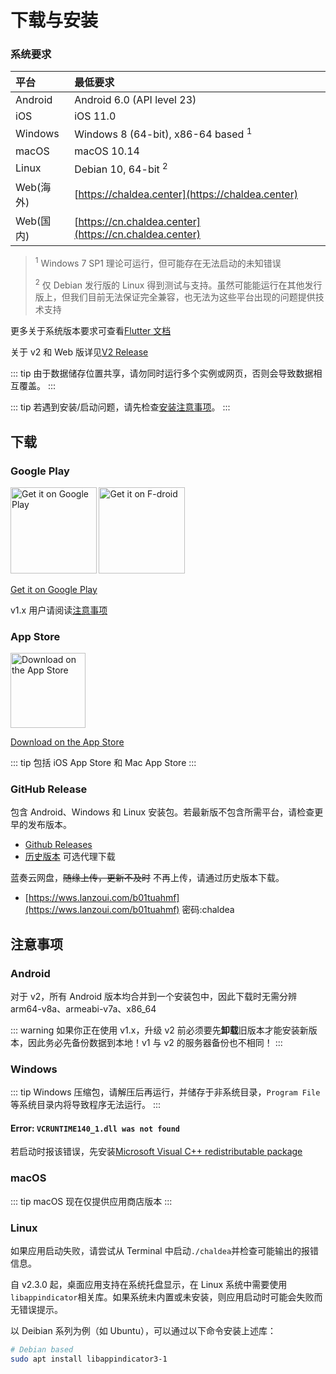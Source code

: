 # 下载与安装

### 系统要求

| 平台      | 最低要求                                               |
| :-------- | :----------------------------------------------------- |
| Android   | Android 6.0 (API level 23)                             |
| iOS       | iOS 11.0                                               |
| Windows   | Windows 8 (64-bit), x86-64 based <sup>1</sup>          |
| macOS     | macOS 10.14                                            |
| Linux     | Debian 10, 64-bit <sup>2</sup>                         |
| Web(海外) | [https://chaldea.center](https://chaldea.center)       |
| Web(国内) | [https://cn.chaldea.center](https://cn.chaldea.center) |

> <sup>1</sup> Windows 7 SP1 理论可运行，但可能存在无法启动的未知错误
>
> <sup>2</sup> 仅 Debian 发行版的 Linux 得到测试与支持。虽然可能能运行在其他发行版上，但我们目前无法保证完全兼容，也无法为这些平台出现的问题提供技术支持

更多关于系统版本要求可查看[Flutter 文档](https://docs.flutter.dev/development/tools/sdk/release-notes/supported-platforms)

关于 v2 和 Web 版详见[V2 Release](./v2_release.md)

::: tip
由于数据储存位置共享，请勿同时运行多个实例或网页，否则会导致数据相互覆盖。
:::

::: tip
若遇到安装/启动问题，请先检查[安装注意事项](#注意事项)。
:::

## 下载

### Google Play

[<img alt='Get it on Google Play' src='https://play.google.com/intl/en_us/badges/static/images/badges/en_badge_web_generic.png' width="137.5"/>](https://play.google.com/store/apps/details?id=cc.narumi.chaldea)
[<img alt='Get it on F-droid' src='https://fdroid.gitlab.io/artwork/badge/get-it-on.png' width="137.5px"/>](https://f-droid.org/packages/cc.narumi.chaldea.fdroid/)

[Get it on Google Play](https://play.google.com/store/apps/details?id=cc.narumi.chaldea)

v1.x 用户请阅读[注意事项](#安装注意事项)

### App Store

[<img src="https://tools.applemediaservices.com/api/badges/download-on-the-app-store/black/en-US?size=250x83&amp;releaseDate=1610841600&h=cb0adac232fdd6b88894f78b2f349b6e" alt="Download on the App Store" width="120">](https://apps.apple.com/us/app/chaldea/id1548713491?itsct=apps_box&itscg=30200)

[Download on the App Store](https://apps.apple.com/us/app/chaldea/id1548713491?itsct=apps_box&itscg=30200)

::: tip
包括 iOS App Store 和 Mac App Store
:::

### GitHub Release

包含 Android、Windows 和 Linux 安装包。若最新版不包含所需平台，请检查更早的发布版本。

- [Github Releases](https://github.com/chaldea-center/chaldea/releases)
- [历史版本](./releases.md) 可选代理下载

蓝奏云网盘，~~随缘上传，更新不及时~~ 不再上传，请通过历史版本下载。

- [https://wws.lanzoui.com/b01tuahmf](https://wws.lanzoui.com/b01tuahmf) 密码:chaldea

## 注意事项

### Android

对于 v2，所有 Android 版本均合并到一个安装包中，因此下载时无需分辨 arm64-v8a、armeabi-v7a、x86_64

::: warning
如果你正在使用 v1.x，升级 v2 前必须要先**卸载**旧版本才能安装新版本，因此务必先备份数据到本地！v1 与 v2 的服务器备份也不相同！
:::

### Windows

::: tip
Windows 压缩包，请解压后再运行，并储存于非系统目录，`Program File`等系统目录内将导致程序无法运行。
:::

#### Error: `VCRUNTIME140_1.dll was not found`

若启动时报该错误，先安装[Microsoft Visual C++ redistributable package](https://support.microsoft.com/en-us/help/2977003/the-latest-supported-visual-c-downloads)

### macOS

::: tip
macOS 现在仅提供应用商店版本
:::

### Linux

如果应用启动失败，请尝试从 Terminal 中启动`./chaldea`并检查可能输出的报错信息。

自 v2.3.0 起，桌面应用支持在系统托盘显示，在 Linux 系统中需要使用`libappindicator`相关库。如果系统未内置或未安装，则应用启动时可能会失败而无错误提示。

以 Deibian 系列为例（如 Ubuntu），可以通过以下命令安装上述库：

```sh
# Debian based
sudo apt install libappindicator3-1
```
